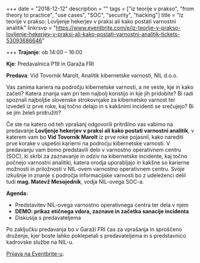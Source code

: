 +++
date = "2018-12-12"
description = ""
tags = ["iz teorije v prakso", "from theory to practice", "use cases", "SOC", "security", "hacking"]
title = "Iz teorije v prakso: Lovljenje hekerjev v praksi ali kako postati varnostni analitik"
linkrsvp = "https://www.eventbrite.com/e/iz-teorije-v-prakso-lovljenje-hekerjev-v-praksi-ali-kako-postati-varnostni-analitik-tickets-53093686646"

+++
**Trajanje**: ob 14:00 – 16:00

**Kje**: Predavalnica P19 in Garaža FRI

**Predava**: Vid Tovornik Marolt, Analitik kibernetske varnosti, NIL d.o.o.

Vas zanima kariera na področju kibernetske varnosti, a ne veste, kje in kako začeti? Katera znanja vam pri tem najbolj koristijo in kje jih pridobite? Bi radi spoznali najboljše slovenske strokovnjake za kibernetsko varnost ter izvedeli iz prve roke, kaj točno delajo in s kakšnimi incidenti se srečujejo? Bi se jim želeli pridružiti?

<!--more-->

Če ste na katero od teh vprašanj odgovorili pritrdilno vas vabimo na predavanje **Lovljenje hekerjev v praksi ali kako postati varnostni analitik**, v katerem vam bo **Vid Tovornik Marolt** iz prve roke pojasnil, kako narediti prve korake v uspešni karierni na področju kibernetske varnosti.
V predavanju vam bomo predstavili delo v varnostno operativnem centru (SOC), ki skrbi za zaznavanje in odziv na kibernetske incidente, kaj točno počnejo varnostni analitiki, katera orodja uporabljajo in kakšne so karierne možnosti in priložnosti v NIL-ovem varnostno operativnem centru. 
Svoje izkušnje in znanje s področja informacijske varnosti bo z udeleženci delil tudi **mag. Matevž Mesojednik**, vodja NIL-ovega SOC-a.

**Agenda:**

-	Predstavitev NIL-ovega varnostno operativnega centra ter dela v njem
-	**DEMO: prikaz etičnega vdora, zaznave in začetka sanacije incidenta**
-	Diskusija s predavateljema
 
Po zaključku predavanja bo v Garaži FRI čas za vprašanja in sproščeno druženje, kjer boste lahko poklepetali s predavateljema in s predstavnico kadrovske službe na NIL-u.

[Prijava na Eventbrite-u](https://www.eventbrite.com/e/iz-teorije-v-prakso-lovljenje-hekerjev-v-praksi-ali-kako-postati-varnostni-analitik-tickets-53093686646).

